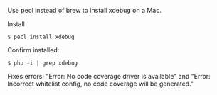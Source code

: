 <p>Use pecl instead of brew to install xdebug on a Mac.</p>

<p>Install</p>
<code>$ pecl install xdebug</code>

<p>Confirm installed:</p>
<code>$ php -i | grep xdebug</code>

<p>Fixes errors: "Error: No code coverage driver is available" and "Error:  Incorrect whitelist config, no code coverage will be generated."</p>
